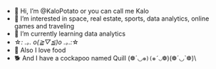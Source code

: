 - 👋 Hi, I’m @KaloPotato or you can call me Kalo
- 👀 I’m interested in space, real estate, sports, data analytics, online games and traveling
- 🌱 I’m currently learning data analytics 
- ☆*: .｡. o(≧▽≦)o .｡.:*☆
- 🍖 Also I love food
- 🐕 And I have a cockapoo named Quill
(❁´◡`❁)(❁´◡`❁)(❁´◡`❁)\
